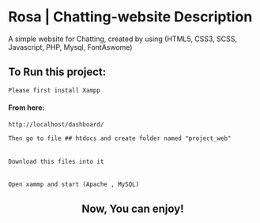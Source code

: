 # Rosa | Chatting-website Description
A simple website for Chatting, created by using 
(HTML5, CSS3, SCSS, Javascript, PHP, Mysql, FontAswome)
 
## To Run this project:
` Please first install Xampp `

#### From here: 
```
http://localhost/dashboard/
```

` Then go to file ## htdocs and create folder named "project_web" `
######
` Download this files into it `
######
` Open xammp and start (Apache , MySQL) `

<h2 align="center">Now, You can enjoy!</h2>
